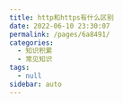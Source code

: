 ```yaml
---
title: http和https有什么区别
date: 2022-06-10 23:30:07
permalink: /pages/6a8491/
categories: 
  - 知识积累
  - 常见知识
tags: 
  - null
sidebar: auto
---
```

